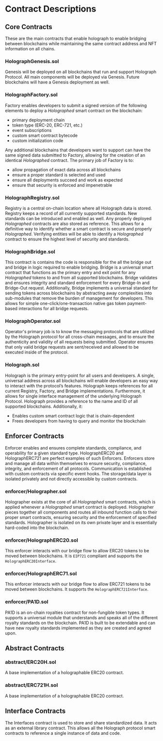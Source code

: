 # Contract Descriptions

## Core Contracts

These are the main contracts that enable holograph to enable bridging between blockchains while maintaining the same contract address and NFT information on all chains.

### HolographGenesis.sol

Genesis will be deployed on all blockchains that run and support Holograph Protocol. All main components will be deployed via Genesis. Future blockchains will have a Genesis deployment as well.

### HolographFactory.sol

Factory enables developers to submit a signed version of the following elements to deploy a *Holographed* smart contract on the blockchain:

- primary deployment chain
- token type (ERC-20, ERC-721, etc.)
- event subscriptions
- custom smart contract bytecode
- custom initialization code

Any additional blockchains that developers want to support can have the same signed data submitted to Factory, allowing for the creation of an identical *Holographed* contract.
The primary job of Factory is to:

- allow propagation of exact data across all blockchains
- ensure a proper standard is selected and used
- ensure all deployments succeed and work as expected
- ensure that security is enforced and impenetrable

### HolographRegistry.sol

Registry is a central on-chain location where all Holograph data is stored. Registry keeps a record of all currently supported standards. New standards can be introduced and enabled as well. Any properly deployed *Holographed* contracts are also stored as reference. This allows for a definitive way to identify whether a smart contract is secure and properly *Holographed*. Verifying entities will be able to identify a *Holographed* contract to ensure the highest level of security and standards.

### HolographBridge.sol

This contract is contains the code is responsible for the all the bridge out and bridge in logic required to enable bridging. Bridge is a universal smart contract that functions as the primary entry and exit point for any *Holographed* tokens to and from all supported blockchains. Bridge validates and ensures integrity and standard enforcement for every Bridge-In and Bridge-Out request. Additionally, Bridge implements a universal standard for sending tokens across blockchains by abstracting away complexities into sub-modules that remove the burden of management for developers. This allows for simple one-click/one-transaction native gas token payment-based interactions for all bridge requests.

### HolographOperator.sol

Operator's primary job is to know the messaging protocols that are utilized by the Holograph protocol for all cross-chain messages, and to ensure the authenticity and validity of all requests being submitted. Operator ensures that only valid bridge requests are sent/received and allowed to be executed inside of the protocol.

### Holograph.sol

Holograph is the primary entry-point for all users and developers. A single, universal address across all blockchains will enable developers an easy way to interact with the protocol’s features. Holograph keeps references for all current Registry, Factory, and Bridge implementations. Furthermore, it allows for single interface management of the underlying Holograph Protocol.
Holograph provides a reference to the name and ID of all supported blockchains. Additionally, it:

- Enables custom smart contract logic that is chain-dependent
- Frees developers from having to query and monitor the blockchain

## Enforcer Contracts

Enforcer enables and ensures complete standards, compliance, and operability for a given standard type. HolographERC20 and HolographERC721 are perfect examples of such Enforcers. Enforcers store and manage all data within themselves to ensure security, compliance, integrity, and enforcement of all protocols. Communication is established with custom contracts via specific event hooks. The storage/data layer is isolated privately and not directly accessible by custom contracts.

### enforcer/Holographer.sol

Holographer exists at the core of all *Holographed* smart contracts, which is applied whenever a *Holographed* smart contract is deployed. Holographer pieces together all components and routes all inbound function calls to their proper smart contracts, ensuring security and the enforcement of specified standards. Holographer is isolated on its own private layer and is essentially hard-coded into the blockchain.

### enforcer/HolographERC20.sol

This enforcer interacts with our bridge flow to allow ERC20 tokens to be moved between blockchains. It is `EIP721` compliant and supports the `HolographERC20Interface`.

### enforcer/HolographERC71.sol

This enforcer interacts with our bridge flow to allow ERC721 tokens to be moved between blockchains. It supports the `HolographERC721Interface`.

### enforcer/PA1D.sol

PA1D is an on-chain royalties contract for non-fungible token types. It supports a universal module that understands and speaks all of the different royalty standards on the blockchain. PA1D is built to be extendable and can have new royalty standards implemented as they are created and agreed upon.

## Abstract Contracts

### abstract/ERC20H.sol

A base implementation of a holographable ERC20 contract. 

### abstract/ERC721H.sol

A base implementation of a holographable ERC20 contract.

## Interface Contracts

The Interfaces contract is used to store and share standardized data. It acts as an external library contract. This allows all the Holograph protocol smart contracts to reference a single instance of data and code.
